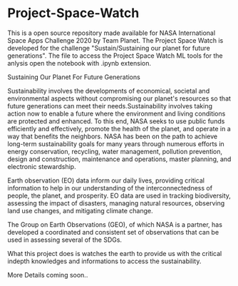 # Project-Space-Watch

This is a open source repository made available for NASA International Space Apps Challenge 2020 by Team Planet. The Project Space Watch is developed for the challenge "Sustain/Sustaining our planet for future generations". The file to access the Project Space Watch ML tools for the anlysis open the notebook with .ipynb extension.

Sustaining Our Planet For Future Generations

Sustainability involves the developments of economical, societal and environmental aspects without compromising our planet's resources so that future generations can meet their needs.Sustainability involves taking action now to enable a future where the environment and living conditions are protected and enhanced. To this end, NASA seeks to use public funds efficiently and effectively, promote the health of the planet, and operate in a way that benefits the neighbors. NASA has been on the path to achieve long-term sustainability goals for many years through numerous efforts in energy conservation, recycling, water management, pollution prevention, design and construction, maintenance and operations, master planning, and electronic stewardship.

Earth observation (EO) data inform our daily lives, providing critical information to help in our understanding of the interconnectedness of people, the planet, and prosperity. EO data are used in tracking biodiversity, assessing the impact of disasters, managing natural resources, observing land use changes, and mitigating climate change.

The Group on Earth Observations (GEO), of which NASA is a partner, has developed a coordinated and consistent set of observations that can be used in assessing several of the SDGs.

What this project does is watches the earth to provide us with the critical indepth knowledges and informations to access the sustainability.

More Details coming soon..
